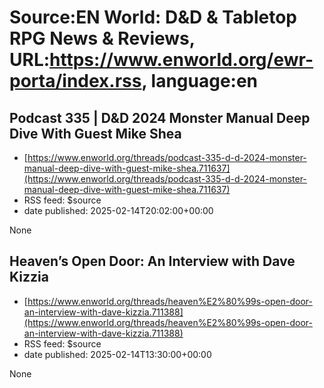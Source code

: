 # Source:EN World: D&D & Tabletop RPG News & Reviews, URL:https://www.enworld.org/ewr-porta/index.rss, language:en

## Podcast 335 | D&D 2024 Monster Manual Deep Dive With Guest Mike Shea
 - [https://www.enworld.org/threads/podcast-335-d-d-2024-monster-manual-deep-dive-with-guest-mike-shea.711637](https://www.enworld.org/threads/podcast-335-d-d-2024-monster-manual-deep-dive-with-guest-mike-shea.711637)
 - RSS feed: $source
 - date published: 2025-02-14T20:02:00+00:00

None

## Heaven’s Open Door: An Interview with Dave Kizzia
 - [https://www.enworld.org/threads/heaven%E2%80%99s-open-door-an-interview-with-dave-kizzia.711388](https://www.enworld.org/threads/heaven%E2%80%99s-open-door-an-interview-with-dave-kizzia.711388)
 - RSS feed: $source
 - date published: 2025-02-14T13:30:00+00:00

None

